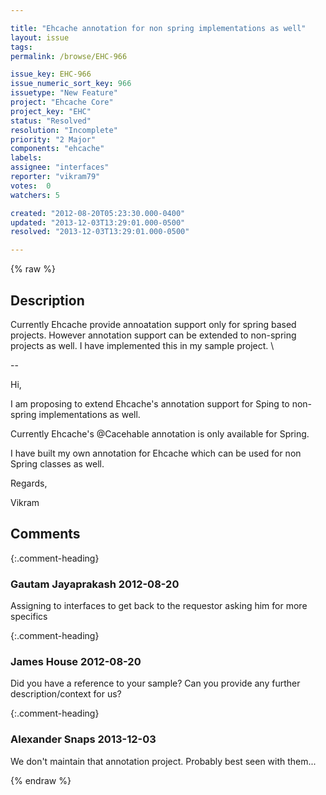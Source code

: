```yaml
---

title: "Ehcache annotation for non spring implementations as well"
layout: issue
tags: 
permalink: /browse/EHC-966

issue_key: EHC-966
issue_numeric_sort_key: 966
issuetype: "New Feature"
project: "Ehcache Core"
project_key: "EHC"
status: "Resolved"
resolution: "Incomplete"
priority: "2 Major"
components: "ehcache"
labels: 
assignee: "interfaces"
reporter: "vikram79"
votes:  0
watchers: 5

created: "2012-08-20T05:23:30.000-0400"
updated: "2013-12-03T13:29:01.000-0500"
resolved: "2013-12-03T13:29:01.000-0500"

---
```




{% raw %}



## Description

<div markdown="1" class="description">

Currently Ehcache provide annoatation support only for spring based projects. However annotation support can be extended to non-spring projects as well. I have implemented this in my sample project. \

--

Hi, 

I am proposing to extend Ehcache's annotation support for Sping to non-spring implementations as well. 

Currently Ehcache's @Cacehable annotation is only available for Spring. 

I have built my own annotation for Ehcache which can be used for non Spring classes as well. 

Regards,

Vikram 

</div>

## Comments


{:.comment-heading}
### **Gautam Jayaprakash** <span class="date">2012-08-20</span>

<div markdown="1" class="comment">

Assigning to interfaces to get back to the requestor asking him for more specifics

</div>


{:.comment-heading}
### **James House** <span class="date">2012-08-20</span>

<div markdown="1" class="comment">

Did you have a reference to your sample?  Can you provide any further description/context for us?

</div>


{:.comment-heading}
### **Alexander Snaps** <span class="date">2013-12-03</span>

<div markdown="1" class="comment">

We don't maintain that annotation project. Probably best seen with them... 

</div>



{% endraw %}
